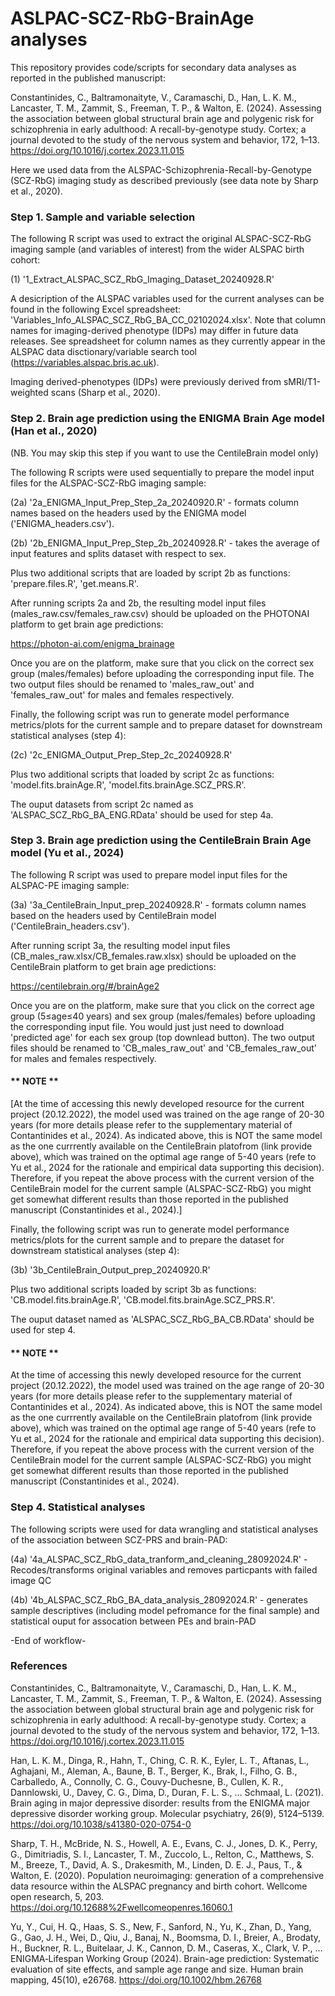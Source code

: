 # ASLPAC-SCZ-RbG-BrainAge analyses

This repository provides code/scripts for secondary data analyses as reported in the published manuscript: 

Constantinides, C., Baltramonaityte, V., Caramaschi, D., Han, L. K. M., Lancaster, T. M., Zammit, S., Freeman, T. P., & Walton, E. (2024). Assessing the association between global structural brain age and polygenic risk for schizophrenia in early adulthood: A recall-by-genotype study. Cortex; a journal devoted to the study of the nervous system and behavior, 172, 1–13. https://doi.org/10.1016/j.cortex.2023.11.015

Here we used data from the ALSPAC-Schizophrenia-Recall-by-Genotype (SCZ-RbG) imaging study as described previously (see data note by Sharp et al., 2020). 

### Step 1. Sample and variable selection

The following R script was used to extract the original ALSPAC-SCZ-RbG imaging sample (and variables of interest) from the wider ALSPAC birth cohort: 

(1) '1_Extract_ALSPAC_SCZ_RbG_Imaging_Dataset_20240928.R'

A desicription of the ALSPAC variables used for the current analyses can be found in the following Excel spreadsheet: 'Variables_Info_ALSPAC_SCZ_RbG_BA_CC_02102024.xlsx'. Note that column names for imaging-derived phenotype (IDPs) may differ in future data releases. See spreadsheet for column names as they currently appear in the ALSPAC data disctionary/variable search tool (https://variables.alspac.bris.ac.uk).

Imaging derived-phenotypes (IDPs) were previously derived from sMRI/T1-weighted scans (Sharp et al., 2020). 

### Step 2. Brain age prediction using the ENIGMA Brain Age model (Han et al., 2020) 
(NB. You may skip this step if you want to use the CentileBrain model only)

The following R scripts were used sequentially to prepare the model input files for the ALSPAC-SCZ-RbG imaging sample:

(2a) '2a_ENIGMA_Input_Prep_Step_2a_20240920.R' - formats column names based on the headers used by the ENIGMA model ('ENIGMA_headers.csv'). 

(2b) '2b_ENIGMA_Input_Prep_Step_2b_20240928.R' - takes the average of input features and splits dataset with respect to sex. 

Plus two additional scripts that are loaded by script 2b as functions:
'prepare.files.R',
'get.means.R'.

After running scripts 2a and 2b, the resulting model input files (males_raw.csv/females_raw.csv) should be uploaded on the PHOTONAI platform to get brain age predictions: 

https://photon-ai.com/enigma_brainage

Once you are on the platform, make sure that you click on the correct sex group (males/females) before uploading the corresponding input file. The two output files should be renamed to 'males_raw_out' and 'females_raw_out' for males and females respectively. 

Finally, the following script was run to generate model performance metrics/plots for the current sample and to prepare dataset for downstream statistical analyses (step 4):

(2c) '2c_ENIGMA_Output_Prep_Step_2c_20240928.R'

Plus two additional scripts that loaded by script 2c as functions: 'model.fits.brainAge.R', 
'model.fits.brainAge.SCZ_PRS.R'.

The ouput datasets from script 2c named as 'ALSPAC_SCZ_RbG_BA_ENG.RData' should be used for step 4a. 

### Step 3. Brain age prediction using the CentileBrain Brain Age model (Yu et al., 2024)

The following R script was used to prepare model input files for the ALSPAC-PE imaging sample:

(3a) '3a_CentileBrain_Input_prep_20240928.R' -  formats column names based on the headers used by CentileBrain model ('CentileBrain_headers.csv'). 

After running script 3a, the resulting model input files (CB_males_raw.xlsx/CB_females.raw.xlsx) should be uploaded on the CentileBrain platform to get brain age predictions: 

https://centilebrain.org/#/brainAge2

Once you are on the platform, make sure that you click on the correct age group (5≤age≤40 years) and sex group (males/females) before uploading the corresponding input file. You would just just need to download 'predicted age' for each sex group (top downlead button). The two output files should be renamed to 'CB_males_raw_out' and 'CB_females_raw_out' for males and females respectively. 

#### ** NOTE **
[At the time of accessing this newly developed resource for the current project (20.12.2022), the model used was trained on the age range of 20-30 years (for more details please refer to the supplementary material of Contantinides et al., 2024). As indicated above, this is NOT the same model as the one currrently available on the CentileBrain platofrom (link provide above), which was trained on the optimal age range of 5-40 years (refe to Yu et al., 2024 for the rationale and empirical data supporting this decision). Therefore, if you repeat the above process with the current version of the CentileBrain model for the current sample (ALSPAC-SCZ-RbG) you might get somewhat different results than those reported in the published manuscript (Constantinides et al., 2024).]

Finally, the following script was run to generate model performance metrics/plots for the current sample and to prepare the dataset for downstream statistical analyses (step 4):

(3b) '3b_CentileBrain_Output_prep_20240920.R'

Plus two additional scripts loaded by script 3b as functions: 'CB.model.fits.brainAge.R', 
'CB.model.fits.brainAge.SCZ_PRS.R'.

The ouput dataset named as 'ALSPAC_SCZ_RbG_BA_CB.RData' should be used for step 4. 

#### ** NOTE **
At the time of accessing this newly developed resource for the current project (20.12.2022), the model used was trained on the age range of 20-30 years (for more details please refer to the supplementary material of Contantinides et al., 2024). As indicated above, this is NOT the same model as the one currrently available on the CentileBrain platofrom (link provide above), which was trained on the optimal age range of 5-40 years (refe to Yu et al., 2024 for the rationale and empirical data supporting this decision). Therefore, if you repeat the above process with the current version of the CentileBrain model for the current sample (ALSPAC-SCZ-RbG) you might get somewhat different results than those reported in the published manuscript (Constantinides et al., 2024). 

### Step 4. Statistical analyses

The following scripts were used for data wrangling and statistical analyses of the association between SCZ-PRS and brain-PAD: 

(4a) '4a_ALSPAC_SCZ_RbG_data_tranform_and_cleaning_28092024.R' - Recodes/transforms original variables and removes particpants with failed image QC

(4b) '4b_ALSPAC_SCZ_RbG_BA_data_analysis_28092024.R' - generates sample descriptives (including model pefromance for the final sample) and statistical ouput for assocation between PEs and brain-PAD

-End of workflow-

### References

Constantinides, C., Baltramonaityte, V., Caramaschi, D., Han, L. K. M., Lancaster, T. M., Zammit, S., Freeman, T. P., & Walton, E. (2024). Assessing the association between global structural brain age and polygenic risk for schizophrenia in early adulthood: A recall-by-genotype study. Cortex; a journal devoted to the study of the nervous system and behavior, 172, 1–13. https://doi.org/10.1016/j.cortex.2023.11.015

Han, L. K. M., Dinga, R., Hahn, T., Ching, C. R. K., Eyler, L. T., Aftanas, L., Aghajani, M., Aleman, A., Baune, B. T., Berger, K., Brak, I., Filho, G. B., Carballedo, A., Connolly, C. G., Couvy-Duchesne, B., Cullen, K. R., Dannlowski, U., Davey, C. G., Dima, D., Duran, F. L. S., … Schmaal, L. (2021). Brain aging in major depressive disorder: results from the ENIGMA major depressive disorder working group. Molecular psychiatry, 26(9), 5124–5139. https://doi.org/10.1038/s41380-020-0754-0

Sharp, T. H., McBride, N. S., Howell, A. E., Evans, C. J., Jones, D. K., Perry, G., Dimitriadis, S. I., Lancaster, T. M., Zuccolo, L., Relton, C., Matthews, S. M., Breeze, T., David, A. S., Drakesmith, M., Linden, D. E. J., Paus, T., & Walton, E. (2020). Population neuroimaging: generation of a comprehensive data resource within the ALSPAC pregnancy and birth cohort. Wellcome open research, 5, 203. https://doi.org/10.12688%2Fwellcomeopenres.16060.1

Yu, Y., Cui, H. Q., Haas, S. S., New, F., Sanford, N., Yu, K., Zhan, D., Yang, G., Gao, J. H., Wei, D., Qiu, J., Banaj, N., Boomsma, D. I., Breier, A., Brodaty, H., Buckner, R. L., Buitelaar, J. K., Cannon, D. M., Caseras, X., Clark, V. P., … ENIGMA‐Lifespan Working Group (2024). Brain-age prediction: Systematic evaluation of site effects, and sample age range and size. Human brain mapping, 45(10), e26768. https://doi.org/10.1002/hbm.26768
